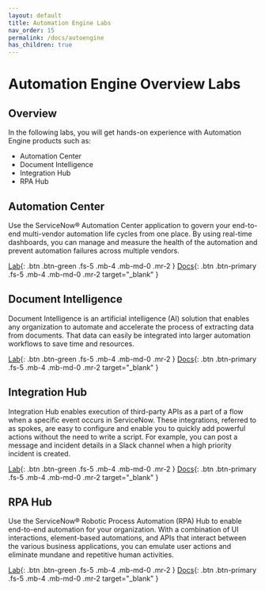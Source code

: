 ```yaml
---
layout: default
title: Automation Engine Labs 
nav_order: 15
permalink: /docs/autoengine
has_children: true
---
```

# Automation Engine Overview Labs

## Overview

In the following labs, you will get hands-on experience with Automation Engine products such as:

- Automation Center
- Document Intelligence
- Integration Hub
- RPA Hub

## Automation Center
Use the ServiceNow® Automation Center application to govern your end-to-end multi-vendor automation life cycles from one place. By using real-time dashboards, you can manage and measure the health of the automation and prevent automation failures across multiple vendors​.

[Lab][Auto Center Lab]{: .btn .btn-green .fs-5 .mb-4 .mb-md-0 .mr-2 }
[Docs][Auto Center Docs]{: .btn .btn-primary .fs-5 .mb-4 .mb-md-0 .mr-2 target="_blank" }

## Document Intelligence 
Document Intelligence is an artificial intelligence (AI) solution that enables any organization to automate and accelerate the process of extracting data from documents. That data can easily be integrated into larger automation workflows to save time and resources.

[Lab][Doc Intel Lab]{: .btn .btn-green .fs-5 .mb-4 .mb-md-0 .mr-2 }
[Docs][Doc Intel Docs]{: .btn .btn-primary .fs-5 .mb-4 .mb-md-0 .mr-2 target="_blank" }

## Integration Hub
Integration Hub enables execution of third-party APIs as a part of a flow when a specific event occurs in ServiceNow. These integrations, referred to as spokes, are easy to configure and enable you to quickly add powerful actions without the need to write a script. For example, you can post a message and incident details in a Slack channel when a high priority incident is created.

[Lab][IHub Lab]{: .btn .btn-green .fs-5 .mb-4 .mb-md-0 .mr-2 }
[Docs][IHub Docs]{: .btn .btn-primary .fs-5 .mb-4 .mb-md-0 .mr-2 target="_blank" }

## RPA Hub
Use the ServiceNow® Robotic Process Automation (RPA) Hub to enable end-to-end automation for your organization. With a combination of UI interactions, element-based automations, and APIs that interact between the various business applications, you can emulate user actions and eliminate mundane and repetitive human activities.

[Lab][RPA Lab]{: .btn .btn-green .fs-5 .mb-4 .mb-md-0 .mr-2 }
[Docs][RPA Docs]{: .btn .btn-primary .fs-5 .mb-4 .mb-md-0 .mr-2 target="_blank" }

[Auto Center Docs]: https://docs.servicenow.com/csh?topicname=automation-center-landing-page.html&version=latest
[Auto Center Lab]: automation_center/

[Doc Intel Docs]: https://docs.servicenow.com/csh?topicname=document-intelligence-landing.html&version=latest
[Doc Intel Lab]: doc_intel/

[IHub Docs]: https://docs.servicenow.com/csh?topicname=integrationhub.html&version=latest
[IHub Lab]: ihub/

[RPA Docs]: https://docs.servicenow.com/csh?topicname=rpa-main-landing-page.html&version=latest
[RPA Lab]:  rpa/
